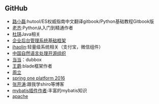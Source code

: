 ## GitHub
- [路小磊](https://github.com/looly):hutool/ES权威指南中文翻译gitbook/Python基础教程Gitbook版
- [老齐](https://github.com/qiwsir):Python从入门到精通作者
- [杜琪](https://github.com/duqicauc)Java相关
- [企业后台管理系统基础框架](https://github.com/hs-web)
- [ihaolin](https://github.com/ihaolin):轻量级系统相关（支付宝，微信组件）
- [中国自然语言处理开源组织](https://github.com/NLPchina)
- [当当](https://github.com/dangdangdotcom)：dubbox
- [王爵](https://github.com/biezhi):blade框架作者
- [周立](https://github.com/eacdy)
- [spring one platform 2016](https://github.com/SpringOnePlatform2016)
- [张开涛](https://github.com/zhangkaitao):跟我学shiro等博客
- [mybatis插件作者](https://github.com/abel533):丰富的mybatis知识
- [apache](https://github.com/apache)